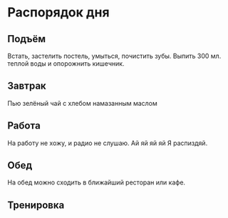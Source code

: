 # Распорядок дня 

## Подъём

Встать, застелить постель, умыться, почистить зубы. Выпить 300 мл. теплой воды и опорожнить кишечник. 

## Завтрак

Пью зелёный чай с хлебом намазанным маслом 

## Работа 

 На работу не хожу, и радио не слушаю. Ай яй яй яй Я распиздяй. 
  
## Обед 
 
 На обед можно сходить в ближайший ресторан или кафе. 
 
## Тренировка


